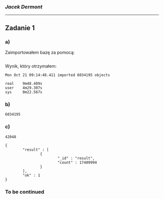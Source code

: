 ### *Jacek Dermont*

----

## Zadanie 1
### a)
Zaimportowałem bazę za pomocą:

```time mongoimport --db baza --collection train < train.json
```

Wynik, który otrzymałem:
```Mon Oct 21 09:14:48.402 check 9 6034195
Mon Oct 21 09:14:48.411 imported 6034195 objects

real    9m48.409s
user    4m29.307s
sys     0m22.567s
```

### b)
```> db.train.count()
6034195
```

### c)
```> db.train.distinct("Tags").length
42048
```

```> db.train.aggregate({$project:{"Tags":1}},{$unwind: "$Tags"},{$group:{"_id":"result",count:{$sum:1}}})
{
        "result" : [
                {
                        "_id" : "result",
                        "count" : 17409994
                }
        ],
        "ok" : 1
}
```

### To be continued